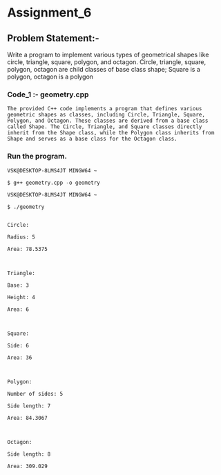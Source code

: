 
# Assignment_6

## Problem Statement:-

Write a program to implement various types of geometrical shapes like circle, triangle, 
square, polygon, and octagon. Circle, triangle, square, polygon, octagon are child classes of base class shape; Square is a polygon, octagon is a polygon

### Code_1 :- geometry.cpp

    The provided C++ code implements a program that defines various geometric shapes as classes, including Circle, Triangle, Square, 
    Polygon, and Octagon. These classes are derived from a base class called Shape. The Circle, Triangle, and Square classes directly 
    inherit from the Shape class, while the Polygon class inherits from Shape and serves as a base class for the Octagon class.

### Run the program.

	VSK@DESKTOP-8LMS4JT MINGW64 ~

	$ g++ geometry.cpp -o geometry

	VSK@DESKTOP-8LMS4JT MINGW64 ~

	$ ./geometry


	Circle:

	Radius: 5

	Area: 78.5375



	Triangle:

	Base: 3

	Height: 4

	Area: 6



	Square:

	Side: 6

	Area: 36



	Polygon:

	Number of sides: 5

	Side length: 7

	Area: 84.3067



	Octagon:

	Side length: 8

	Area: 309.029



